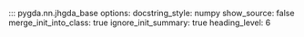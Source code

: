 ::: pygda.nn.jhgda_base
    options:
      docstring_style: numpy
      show_source: false
      merge_init_into_class: true
      ignore_init_summary: true
      heading_level: 6